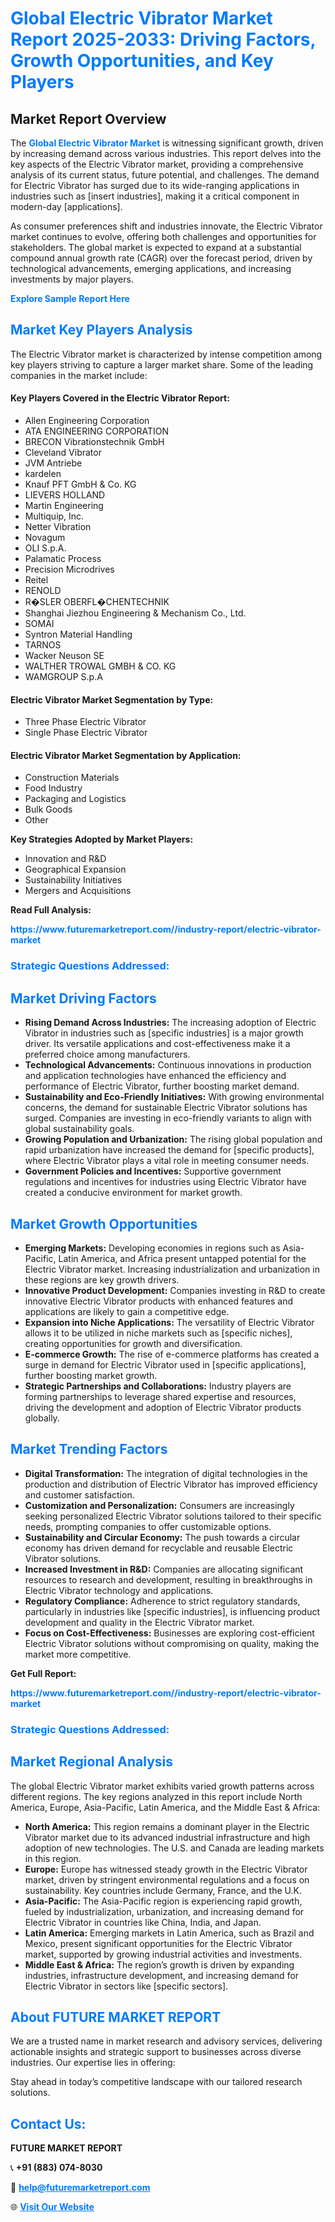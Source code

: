 <h1 style="color: #007BFF;">Global Electric Vibrator Market Report 2025-2033: Driving Factors, Growth Opportunities, and Key Players</h1>

<section id="overview">
<h2>Market Report Overview</h2>
<p>The <a href="https://www.futuremarketreport.com//industry-report/electric-vibrator-market" style="color: #007BFF; text-decoration: none;"><strong>Global Electric Vibrator Market</strong></a> is witnessing significant growth, driven by increasing demand across various industries. This report delves into the key aspects of the Electric Vibrator market, providing a comprehensive analysis of its current status, future potential, and challenges. The demand for Electric Vibrator has surged due to its wide-ranging applications in industries such as [insert industries], making it a critical component in modern-day [applications].</p>
<p>As consumer preferences shift and industries innovate, the Electric Vibrator market continues to evolve, offering both challenges and opportunities for stakeholders. The global market is expected to expand at a substantial compound annual growth rate (CAGR) over the forecast period, driven by technological advancements, emerging applications, and increasing investments by major players.</p>
</section>

<section id="overview">
<p><a href="https://www.futuremarketreport.com//request-sample/reportId=55285" style="color: #007BFF; text-decoration: none;"><strong>Explore Sample Report Here</strong></a></p>
</section>

<section id="key-players">
<h2 style="color: #007BFF;">Market Key Players Analysis</h2>
<p>The Electric Vibrator market is characterized by intense competition among key players striving to capture a larger market share. Some of the leading companies in the market include:</p>
<h4>Key Players Covered in the Electric Vibrator Report:</h4>
<ul><li>Allen Engineering Corporation</li><li>ATA ENGINEERING CORPORATION</li><li>BRECON Vibrationstechnik GmbH</li><li>Cleveland Vibrator</li><li>JVM Antriebe</li><li>kardelen</li><li>Knauf PFT GmbH &amp; Co. KG</li><li>LIEVERS HOLLAND</li><li>Martin Engineering</li><li>Multiquip, Inc.</li><li>Netter Vibration</li><li>Novagum</li><li>OLI S.p.A.</li><li>Palamatic Process</li><li>Precision Microdrives</li><li>Reitel</li><li>RENOLD</li><li>R�SLER OBERFL�CHENTECHNIK</li><li>Shanghai Jiezhou Engineering &amp; Mechanism Co., Ltd.</li><li>SOMAI</li><li>Syntron Material Handling</li><li>TARNOS</li><li>Wacker Neuson SE</li><li>WALTHER TROWAL GMBH &amp; CO. KG</li><li>WAMGROUP S.p.A</li></ul>
<h4>Electric Vibrator Market Segmentation by Type:</h4>
<ul><li>Three Phase Electric Vibrator</li><li>Single Phase Electric Vibrator</li></ul>

<h4>Electric Vibrator Market Segmentation by Application:</h4>
<ul><li>Construction Materials</li><li>Food Industry</li><li>Packaging and Logistics</li><li>Bulk Goods</li><li>Other</li></ul>
<p><strong>Key Strategies Adopted by Market Players:</strong></p>
<ul>
<li>Innovation and R&D</li>
<li>Geographical Expansion</li>
<li>Sustainability Initiatives</li>
<li>Mergers and Acquisitions</li>
</ul>
</section>

<section>
<p><strong>Read Full Analysis: </strong></p><a href="https://www.futuremarketreport.com//industry-report/electric-vibrator-market" style="color: #007BFF; text-decoration: none;"><strong>https://www.futuremarketreport.com//industry-report/electric-vibrator-market</strong></a>
<h3 style="color: #007BFF;">Strategic Questions Addressed:</h3>
</section>

<section id="driving-factors">
<h2 style="color: #007BFF;">Market Driving Factors</h2>
<ul>
<li><strong>Rising Demand Across Industries:</strong> The increasing adoption of Electric Vibrator in industries such as [specific industries] is a major growth driver. Its versatile applications and cost-effectiveness make it a preferred choice among manufacturers.</li>
<li><strong>Technological Advancements:</strong> Continuous innovations in production and application technologies have enhanced the efficiency and performance of Electric Vibrator, further boosting market demand.</li>
<li><strong>Sustainability and Eco-Friendly Initiatives:</strong> With growing environmental concerns, the demand for sustainable Electric Vibrator solutions has surged. Companies are investing in eco-friendly variants to align with global sustainability goals.</li>
<li><strong>Growing Population and Urbanization:</strong> The rising global population and rapid urbanization have increased the demand for [specific products], where Electric Vibrator plays a vital role in meeting consumer needs.</li>
<li><strong>Government Policies and Incentives:</strong> Supportive government regulations and incentives for industries using Electric Vibrator have created a conducive environment for market growth.</li>
</ul>
</section>

<section id="growth-opportunities">
<h2 style="color: #007BFF;">Market Growth Opportunities</h2>
<ul>
<li><strong>Emerging Markets:</strong> Developing economies in regions such as Asia-Pacific, Latin America, and Africa present untapped potential for the Electric Vibrator market. Increasing industrialization and urbanization in these regions are key growth drivers.</li>
<li><strong>Innovative Product Development:</strong> Companies investing in R&D to create innovative Electric Vibrator products with enhanced features and applications are likely to gain a competitive edge.</li>
<li><strong>Expansion into Niche Applications:</strong> The versatility of Electric Vibrator allows it to be utilized in niche markets such as [specific niches], creating opportunities for growth and diversification.</li>
<li><strong>E-commerce Growth:</strong> The rise of e-commerce platforms has created a surge in demand for Electric Vibrator used in [specific applications], further boosting market growth.</li>
<li><strong>Strategic Partnerships and Collaborations:</strong> Industry players are forming partnerships to leverage shared expertise and resources, driving the development and adoption of Electric Vibrator products globally.</li>
</ul>
</section>

<section id="trending-factors">
<h2 style="color: #007BFF;">Market Trending Factors</h2>
<ul>
<li><strong>Digital Transformation:</strong> The integration of digital technologies in the production and distribution of Electric Vibrator has improved efficiency and customer satisfaction.</li>
<li><strong>Customization and Personalization:</strong> Consumers are increasingly seeking personalized Electric Vibrator solutions tailored to their specific needs, prompting companies to offer customizable options.</li>
<li><strong>Sustainability and Circular Economy:</strong> The push towards a circular economy has driven demand for recyclable and reusable Electric Vibrator solutions.</li>
<li><strong>Increased Investment in R&D:</strong> Companies are allocating significant resources to research and development, resulting in breakthroughs in Electric Vibrator technology and applications.</li>
<li><strong>Regulatory Compliance:</strong> Adherence to strict regulatory standards, particularly in industries like [specific industries], is influencing product development and quality in the Electric Vibrator market.</li>
<li><strong>Focus on Cost-Effectiveness:</strong> Businesses are exploring cost-efficient Electric Vibrator solutions without compromising on quality, making the market more competitive.</li>
</ul>
</section>

<section>
<p><strong>Get Full Report: </strong></p><a href="https://www.futuremarketreport.com//industry-report/electric-vibrator-market" style="color: #007BFF; text-decoration: none;"><strong>https://www.futuremarketreport.com//industry-report/electric-vibrator-market</strong></a>
<h3 style="color: #007BFF;">Strategic Questions Addressed:</h3>
</section>


<section id="regional-analysis">
<h2 style="color: #007BFF;">Market Regional Analysis</h2>
<p>The global Electric Vibrator market exhibits varied growth patterns across different regions. The key regions analyzed in this report include North America, Europe, Asia-Pacific, Latin America, and the Middle East & Africa:</p>
<ul>
<li><strong>North America:</strong> This region remains a dominant player in the Electric Vibrator market due to its advanced industrial infrastructure and high adoption of new technologies. The U.S. and Canada are leading markets in this region.</li>
<li><strong>Europe:</strong> Europe has witnessed steady growth in the Electric Vibrator market, driven by stringent environmental regulations and a focus on sustainability. Key countries include Germany, France, and the U.K.</li>
<li><strong>Asia-Pacific:</strong> The Asia-Pacific region is experiencing rapid growth, fueled by industrialization, urbanization, and increasing demand for Electric Vibrator in countries like China, India, and Japan.</li>
<li><strong>Latin America:</strong> Emerging markets in Latin America, such as Brazil and Mexico, present significant opportunities for the Electric Vibrator market, supported by growing industrial activities and investments.</li>
<li><strong>Middle East & Africa:</strong> The region’s growth is driven by expanding industries, infrastructure development, and increasing demand for Electric Vibrator in sectors like [specific sectors].</li>
</ul>
</section>

<footer>
<h2 style="color: #007BFF;">About FUTURE MARKET REPORT</h2>
<p>We are a trusted name in market research and advisory services, delivering actionable insights and strategic support to businesses across diverse industries. Our expertise lies in offering:</p>

<p>Stay ahead in today’s competitive landscape with our tailored research solutions.</p>

<h2 style="color: #007BFF;">Contact Us:</h2>
<p><strong>FUTURE MARKET REPORT</strong></p>
<p>📞 <strong>+91 (883) 074-8030</strong></p>
<p>📧 <strong><a href="mailto:help@futuremarketreport.com" style="color: #007BFF;">help@futuremarketreport.com</a></strong></p>
<p>🌐 <strong><a href="https://www.futuremarketreport.com/" style="color: #007BFF;">Visit Our Website</a></strong></p>
</footer>